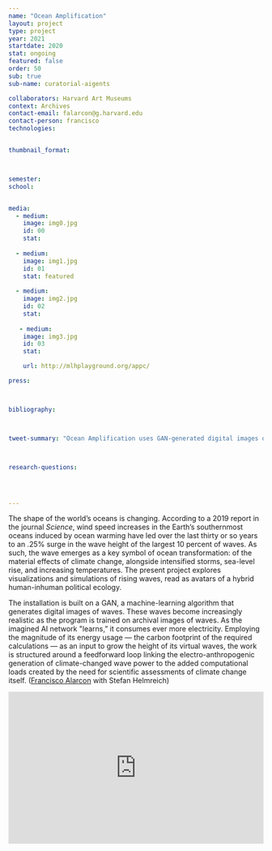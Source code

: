 ```yaml
---
name: "Ocean Amplification"
layout: project
type: project 
year: 2021
startdate: 2020
stat: ongoing
featured: false
order: 50
sub: true
sub-name: curatorial-aigents

collaborators: Harvard Art Museums
context: Archives
contact-email: falarcon@g.harvard.edu
contact-person: francisco
technologies:


thumbnail_format:



semester: 
school: 


media:
  - medium:
    image: img0.jpg
    id: 00
    stat:
    
  - medium:
    image: img1.jpg
    id: 01
    stat: featured
    
  - medium:
    image: img2.jpg
    id: 02
    stat:
    
   - medium:
    image: img3.jpg
    id: 03
    stat:

    url: http://mlhplayground.org/appc/

press:



bibliography:



tweet-summary: "Ocean Amplification uses GAN-generated digital images of waves to visualize the transformation of oceans by climate change—and the energy demands of computation itself."



research-questions:




---
```


The shape of the world’s oceans is changing. According to a 2019 report in the journal *Science*, wind speed increases in the Earth’s southernmost oceans induced by ocean warming have led over the last thirty or so years to an .25% surge in the wave height of the largest 10 percent of waves. As such, the wave emerges as a key symbol of ocean transformation: of the material effects of climate change, alongside intensified storms, sea-level rise, and increasing temperatures. The present project explores visualizations and simulations of rising waves, read as avatars of a hybrid human-inhuman political ecology.

The installation is built on a GAN, a machine-learning algorithm that generates digital images of waves. These waves become increasingly realistic as the program is trained on archival images of waves. As the imagined AI network "learns,” it consumes ever more electricity. Employing the magnitude of its energy usage — the carbon footprint of the required calculations — as an input to grow the height of its virtual waves, the work is structured around a feedforward loop linking the electro-anthropogenic generation of climate-changed wave power to the added computational loads created by the need for scientific assessments of climate change itself. ([Francisco Alarcon](https://metalabharvard.github.io/people/francisco) with Stefan Helmreich)
<iframe width="100%" height="300" src="https://www.youtube.com/embed/3oj_I-fxaXs" frameborder="0" allow="accelerometer; autoplay; encrypted-media; gyroscope; picture-in-picture" allowfullscreen></iframe><br />
